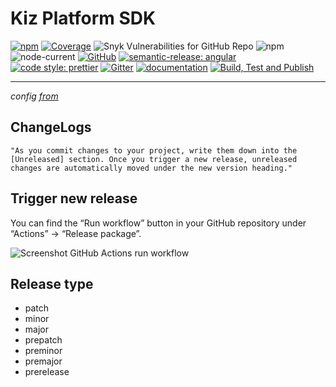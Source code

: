 # Kiz Platform SDK

[![npm](https://img.shields.io/npm/v/kiz-sdk)](https://www.npmjs.com/package/kiz-sdk)
[![Coverage](https://raw.githubusercontent.com/RahkarSanat/kiz-sdk-js/main/coverage-badge.svg)](https://htmlpreview.github.io/?https://github.com/RahkarSanat/kiz-sdk-js/blob/main/docs/coverage/lcov-report/index.html)
![Snyk Vulnerabilities for GitHub Repo](https://img.shields.io/snyk/vulnerabilities/github/RahkarSanat/kiz-sdk-js)
![npm](https://img.shields.io/npm/dm/kiz-sdk)
![node-current](https://img.shields.io/node/v/kiz-sdk)
[![GitHub](https://img.shields.io/github/license/RahkarSanat/kiz-sdk-js?style=flat)](https://rahkarsanat.github.io/kiz-sdk-js/)
[![semantic-release: angular](https://img.shields.io/badge/semantic--release-nodejs-e10079?logo=semantic-release)](https://github.com/semantic-release/semantic-release)
[![code style: prettier](https://img.shields.io/badge/code_style-prettier-ff69b4.svg)](https://github.com/prettier/prettier)
[![Gitter](https://badges.gitter.im/npm-kiz-sdk/community.svg)](https://gitter.im/npm-kiz-sdk/community?utm_source=badge&utm_medium=badge&utm_campaign=pr-badge)
[![documentation](https://img.shields.io/badge/documentation-click_to_read-c27cf4)](https://rahkarsanat.github.io/kiz-sdk-js/)
[![Build, Test and Publish](https://github.com/RahkarSanat/kiz-sdk-js/actions/workflows/npm-ci.yml/badge.svg)](https://github.com/RahkarSanat/kiz-sdk-js/actions/workflows/npm-ci.yml)

---

*config [from](https://superface.ai/blog/npm-publish-gh-actions-changelog)*

## ChangeLogs

    "As you commit changes to your project, write them down into the [Unreleased] section. Once you trigger a new release, unreleased changes are automatically moved under the new version heading."

## Trigger new release

You can find the “Run workflow” button in your GitHub repository under “Actions” → “Release package”.

![Screenshot GitHub Actions run workflow](https://superface.ai/static_web/_next/image?url=%2Fimages%2Fblog%2Fposts%2F2022-06-github-run-workflow.png&w=3840&q=75)

## Release type

- patch
- minor
- major
- prepatch
- preminor
- premajor
- prerelease